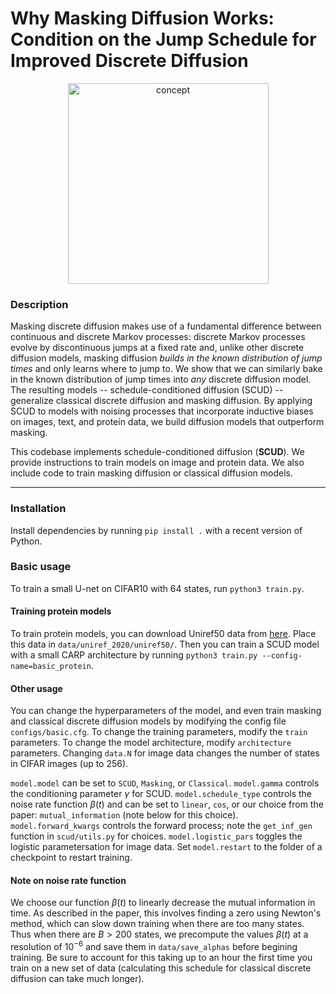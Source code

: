# Why Masking Diffusion Works: Condition on the Jump Schedule for Improved Discrete Diffusion

<p align="center">
  <img width="321" alt="concept" src="https://github.com/user-attachments/assets/78254dc3-550f-4a17-a600-2eec27dc0bde" />
</p>

### Description

Masking discrete diffusion makes use of a fundamental difference between continuous and discrete Markov processes: discrete Markov processes evolve by discontinuous jumps at a fixed rate and, unlike other discrete diffusion models, masking diffusion *builds in the known distribution of jump times* and only learns where to jump to. We show that we can similarly bake in the known distribution of jump times into *any* discrete diffusion model. The resulting models -- schedule-conditioned diffusion (SCUD) -- generalize classical discrete diffusion and masking diffusion. By applying SCUD to models with noising processes that incorporate inductive biases on images, text, and protein data, we build diffusion models that outperform masking.

This codebase implements schedule-conditioned diffusion (**SCUD**). We provide instructions to train models on image and protein data. We also include code to train masking diffusion or classical diffusion models.

----

### Installation

Install dependencies by running ```pip install .``` with a recent version of Python.

### Basic usage

To train a small U-net on CIFAR10 with 64 states, run ```python3 train.py```.

#### Training protein models

To train protein models, you can download Uniref50 data from [here](https://zenodo.org/records/6564798). Place this data in ```data/uniref_2020/uniref50/```.
Then you can train a SCUD model with a small CARP architecture by running ```python3 train.py --config-name=basic_protein```.

#### Other usage

You can change the hyperparameters of the model, and even train masking and classical discrete diffusion models by modifying the config file ```configs/basic.cfg```.
To change the training parameters, modify the ```train``` parameters.
To change the model architecture, modify ```architecture``` parameters.
Changing ```data.N``` for image data changes the number of states in CIFAR images (up to 256).

```model.model``` can be set to ```SCUD```, ```Masking```, or ```Classical```.
```model.gamma``` controls the conditioning parameter $\gamma$ for SCUD.
```model.schedule_type``` controls the noise rate function $\beta(t)$ and can be set to ```linear```, ```cos```, or our choice from the paper: ```mutual_information``` (note below for this choice).
```model.forward_kwargs``` controls the forward process; note the ```get_inf_gen``` function in ```scud/utils.py``` for choices.
```model.logistic_pars``` toggles the logistic parametersation for image data.
Set ```model.restart``` to the folder of a checkpoint to restart training.

#### Note on noise rate function

We choose our function $\beta(t)$ to linearly decrease the mutual information in time.
As described in the paper, this involves finding a zero using Newton's method, which can slow down training when there are too many states.
Thus when there are $B>200$ states, we precompute the values $\beta(t)$ at a resolution of $10^{-6}$ and save them in ```data/save_alphas``` before begining training.
Be sure to account for this taking up to an hour the first time you train on a new set of data (calculating this schedule for classical discrete diffusion can take much longer).
